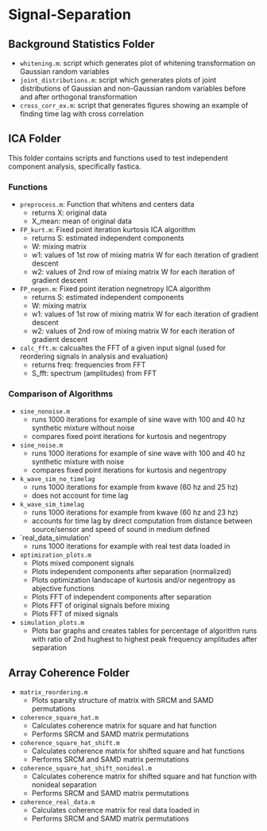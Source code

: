 # Signal-Separation


## Background Statistics Folder
- `whitening.m`: script which generates plot of whitening transformation on Gaussian random variables
- `joint_distributions.m`: script which generates plots of joint distributions of Gaussian and non-Gaussian random variables before and after orthogonal transformation
- `cross_corr_ex.m`: script that generates figures showing an example of finding time lag with cross correlation


## ICA Folder
This folder contains scripts and functions used to test independent component analysis, specifically fastica.
### Functions
- `preprocess.m`: Function that whitens and centers data
    - returns X: original data
    - X_mean: mean of original data
- `FP_kurt.m`: Fixed point iteration kurtosis ICA algorithm
    - returns S: estimated independent components
    - W: mixing matrix
    - w1: values of 1st row of mixing matrix W for each iteration of gradient descent
    - w2: values of 2nd row of mixing matrix W for each iteration of gradient descent
- `FP_negen.m`: Fixed point iteration negnetropy ICA algorithm
    - returns S: estimated independent components
    - W: mixing matrix
    - w1: values of 1st row of mixing matrix W for each iteration of gradient descent
    - w2: values of 2nd row of mixing matrix W for each iteration of gradient descent
- `calc_fft.m`: calcualtes the FFT of a given input signal (used for reordering signals in analysis and evaluation)
    - returns freq: frequencies from FFT
    - S_fft: spectrum (amplitudes) from FFT

### Comparison of Algorithms
- `sine_nonoise.m`
    - runs 1000 iterations for example of sine wave with 100 and 40 hz synthetic mixture without noise
    - compares fixed point iterations for kurtosis and negentropy
- `sine_noise.m`
    - runs 1000 iterations for example of sine wave with 100 and 40 hz synthetic mixture with noise
    - compares fixed point iterations for kurtosis and negentropy
- `k_wave_sim_no_timelag`
    - runs 1000 iterations for example from kwave (60 hz and 25 hz) 
    - does not account for time lag
- `k_wave_sim_timelag`
    - runs 1000 iterations for example from kwave (60 hz and 23 hz) 
    - accounts for time lag by direct computation from distance between source/sensor and speed of sound in medium defined
- `real_data_simulation'
    - runs 1000 iterations for example with real test data loaded in
- `optimization_plots.m`
    - Plots mixed component signals
    - Plots independent components after separation (normalized)
    - Plots optimization landscape of kurtosis and/or negentropy as abjective functions  
    - Plots FFT of independent components after separation
    - Plots FFT of original signals before mixing
    - Plots FFT of mixed signals
- `simulation_plots.m`
    - Plots bar graphs and creates tables for percentage of algorithm runs with ratio of 2nd hughest to highest peak frequency amplitudes after separation


## Array Coherence Folder

- `matrix_reordering.m`
    - Plots sparsity structure of matrix with SRCM and SAMD permutations
- `coherence_square_hat.m`
    - Calculates coherence matrix for square and hat function
    - Performs SRCM and SAMD matrix permutations
- `coherence_square_hat_shift.m`
    - Calculates coherence matrix for shifted square and hat functions
    - Performs SRCM and SAMD matrix permutations
- `coherence_square_hat_shift_nonideal.m`
    - Calculates coherence matrix for shifted square and hat function with nonideal separation
    - Performs SRCM and SAMD matrix permutations
- `coherence_real_data.m`
    - Calculates coherence matrix for real data loaded in 
    - Performs SRCM and SAMD matrix permutations
    



